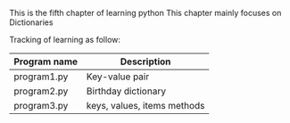 This is the fifth chapter of learning python
This chapter mainly focuses on Dictionaries

Tracking of learning as follow:

| Program name | Description |
| ---- | ---- |
| program1.py | Key-value pair |
| program2.py | Birthday dictionary |
| program3.py | keys, values, items methods |
